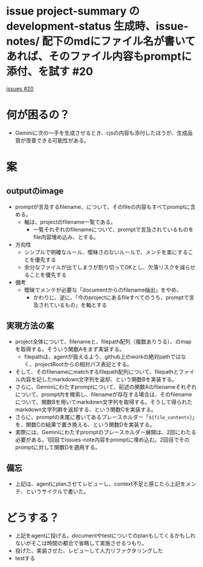# issue project-summary の development-status 生成時、issue-notes/ 配下のmdにファイル名が書いてあれば、そのファイル内容もpromptに添付、を試す #20
[issues #20](https://github.com/cat2151/github-actions/issues/20)

# 何が困るの？
- Geminiに次の一手を生成させるとき、cjsの内容も添付したほうが、生成品質が改善できる可能性がある。

# 案
## outputのimage
- promptが言及するfilename、について、そのfileの内容もすべてpromptに含める。
    - 軸は、projectのfilename一覧である。
        - 一覧それぞれのfilenameについて、promptで言及されているものをfile内容埋め込み、とする。
- 方向性
    - シンプルで明確なルール、曖昧さのないルールで、メンテを楽にすることを優先する
    - 余分なファイルが出てしまうが割り切ってOKとし、欠落リスクを減らせることを優先する
- 備考
    - 曖昧でメンテが必要な「documentからのfilename抽出」をやめ、
        - かわりに、逆に、「今のprojectにあるfileすべてのうち、promptで言及されているもの」を軸とする
## 実現方法の案
- project全体について、filenameと、filepath配列（複数ありうる）、のmapを取得する。そういう関数Aをまず実装する。
    - filepathは、agentが扱えるよう、github上のworkの絶対pathではなく、projectRootからの相対パス表記とする。
- そして、そのfilenameにmatchするfilepath配列について、filepathとファイル内容を記したmarkdown文字列を返却、という関数Bを実装する。
- さらに、Geminiにわたすpromptについて、前述の関数Aのfilenameそれぞれについて、prompt内を検索し、filenameが存在する場合は、そのfilenameについて、関数Bを用いてmarkdown文字列を取得する。そうして得られたmarkdown文字列群を返却する、という関数Cを実装する。
- さらに、promptの末尾に書いてあるプレースホルダー「`${file_contents}`」を、関数Cの結果で置き換える、という関数Dを実装する。
- 実際には、Geminiにわたすpromptのプレースホルダー展開は、2回にわたる必要がある。1回目でissues-note内容をpromptに埋め込む。2回目でそのpromptに対して関数Dを適用する。
## 備忘
- 上記は、agentにplanさせてレビューし、context不足と感じたら上記をメンテ、というサイクルで書いた。

# どうする？
- 上記をagentに投げる。documentやtestについてのplanもしてくるかもしれないがそこは時間の都合で省略して実施させるつもり。
- 投げた、実装させた、レビューして人力リファクタリングした
- testする
